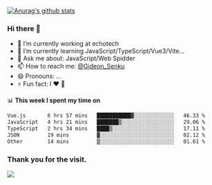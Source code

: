 [![Anurag's github stats](https://github-readme-stats.vercel.app/api?username=gideonsenku)](https://github.com/anuraghazra/github-readme-stats)
### Hi there 👋
- 🔭 I’m currently working at echotech
- 🌱 I’m currently learning JavaScript/TypeScript/Vue3/Vite...
- 💬 Ask me about: JavaScript/Web Spidder 
- 📫 How to reach me: [@Gideon_Senku](https://t.me/Gideon_Senku)
- 😄 Pronouns: ...
- ⚡ Fun fact: I ❤️ 🎵

📊 **This week I spent my time on**
<!--START_SECTION:waka-->

```txt
Vue.js       6 hrs 57 mins   ███████████▓░░░░░░░░░░░░░   46.33 %
JavaScript   4 hrs 21 mins   ███████▒░░░░░░░░░░░░░░░░░   29.06 %
TypeScript   2 hrs 34 mins   ████▒░░░░░░░░░░░░░░░░░░░░   17.11 %
JSON         19 mins         ▓░░░░░░░░░░░░░░░░░░░░░░░░   02.12 %
Other        14 mins         ▒░░░░░░░░░░░░░░░░░░░░░░░░   01.61 %
```

<!--END_SECTION:waka-->


### Thank you for the visit.
![](http://profile-counter.glitch.me/gideonsenku/count.svg)
<!--
**GideonSenku/GideonSenku** is a ✨ _special_ ✨ repository because its `README.md` (this file) appears on your GitHub profile.

Here are some ideas to get you started:

- 🔭 I’m currently working on ...
- 🌱 I’m currently learning ...
- 👯 I’m looking to collaborate on ...
- 🤔 I’m looking for help with ...
- 💬 Ask me about ...
- 📫 How to reach me: ...
- 😄 Pronouns: ...
- ⚡ Fun fact: ...
-->
